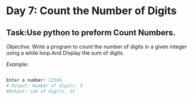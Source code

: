 # Day 7: Count the Number of Digits
## Task:Use python to preform Count Numbers.
*Objective:*
Write a program to count the number of digits in a given integer using a while loop.And Display the sum of digits.

*Example:*

```python

Enter a number: 12345
# Output: Number of digits: 5
#Output: sum of digits: 15
